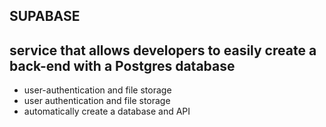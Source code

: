 ## SUPABASE

## service  that allows developers to easily create a back-end with a Postgres database

- user-authentication and file storage
- user authentication and file storage
- automatically create a database and API

